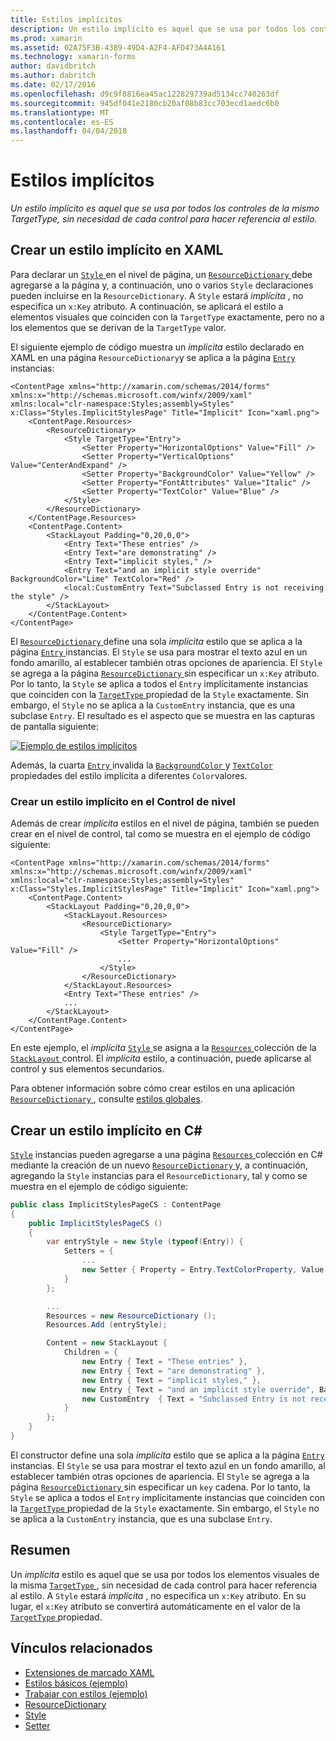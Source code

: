 ```yaml
---
title: Estilos implícitos
description: Un estilo implícito es aquel que se usa por todos los controles de la mismo TargetType, sin necesidad de cada control para hacer referencia al estilo.
ms.prod: xamarin
ms.assetid: 02A75F3B-4389-49D4-A2F4-AFD473A4A161
ms.technology: xamarin-forms
author: davidbritch
ms.author: dabritch
ms.date: 02/17/2016
ms.openlocfilehash: d9c9f8816ea45ac122829739ad5134cc740263df
ms.sourcegitcommit: 945df041e2180cb20af08b83cc703ecd1aedc6b0
ms.translationtype: MT
ms.contentlocale: es-ES
ms.lasthandoff: 04/04/2018
---
```

# <a name="implicit-styles"></a>Estilos implícitos

_Un estilo implícito es aquel que se usa por todos los controles de la mismo TargetType, sin necesidad de cada control para hacer referencia al estilo._

## <a name="creating-an-implicit-style-in-xaml"></a>Crear un estilo implícito en XAML

Para declarar un [ `Style` ](https://developer.xamarin.com/api/type/Xamarin.Forms.Style/) en el nivel de página, un [ `ResourceDictionary` ](https://developer.xamarin.com/api/type/Xamarin.Forms.ResourceDictionary/) debe agregarse a la página y, a continuación, uno o varios `Style` declaraciones pueden incluirse en la `ResourceDictionary`. A `Style` estará *implícita* , no especifica un `x:Key` atributo. A continuación, se aplicará el estilo a elementos visuales que coinciden con la `TargetType` exactamente, pero no a los elementos que se derivan de la `TargetType` valor.

El siguiente ejemplo de código muestra un *implícita* estilo declarado en XAML en una página `ResourceDictionary`y se aplica a la página [ `Entry` ](https://developer.xamarin.com/api/type/Xamarin.Forms.Entry/) instancias:

```xaml
<ContentPage xmlns="http://xamarin.com/schemas/2014/forms" xmlns:x="http://schemas.microsoft.com/winfx/2009/xaml" xmlns:local="clr-namespace:Styles;assembly=Styles" x:Class="Styles.ImplicitStylesPage" Title="Implicit" Icon="xaml.png">
    <ContentPage.Resources>
        <ResourceDictionary>
            <Style TargetType="Entry">
                <Setter Property="HorizontalOptions" Value="Fill" />
                <Setter Property="VerticalOptions" Value="CenterAndExpand" />
                <Setter Property="BackgroundColor" Value="Yellow" />
                <Setter Property="FontAttributes" Value="Italic" />
                <Setter Property="TextColor" Value="Blue" />
            </Style>
        </ResourceDictionary>
    </ContentPage.Resources>
    <ContentPage.Content>
        <StackLayout Padding="0,20,0,0">
            <Entry Text="These entries" />
            <Entry Text="are demonstrating" />
            <Entry Text="implicit styles," />
            <Entry Text="and an implicit style override" BackgroundColor="Lime" TextColor="Red" />
            <local:CustomEntry Text="Subclassed Entry is not receiving the style" />
        </StackLayout>
    </ContentPage.Content>
</ContentPage>
```

El [ `ResourceDictionary` ](https://developer.xamarin.com/api/type/Xamarin.Forms.ResourceDictionary/) define una sola *implícita* estilo que se aplica a la página [ `Entry` ](https://developer.xamarin.com/api/type/Xamarin.Forms.Entry/) instancias. El `Style` se usa para mostrar el texto azul en un fondo amarillo, al establecer también otras opciones de apariencia. El `Style` se agrega a la página [ `ResourceDictionary` ](https://developer.xamarin.com/api/type/Xamarin.Forms.ResourceDictionary/) sin especificar un `x:Key` atributo. Por lo tanto, la `Style` se aplica a todos el `Entry` implícitamente instancias que coinciden con la [ `TargetType` ](https://developer.xamarin.com/api/property/Xamarin.Forms.Style.TargetType/) propiedad de la `Style` exactamente. Sin embargo, el `Style` no se aplica a la `CustomEntry` instancia, que es una subclase `Entry`. El resultado es el aspecto que se muestra en las capturas de pantalla siguiente:

[![](implicit-images/implicit-styles.png "Ejemplo de estilos implícitos")](implicit-images/implicit-styles-large.png#lightbox "ejemplo estilos implícitos")

Además, la cuarta [ `Entry` ](https://developer.xamarin.com/api/type/Xamarin.Forms.Entry/) invalida la [ `BackgroundColor` ](https://developer.xamarin.com/api/property/Xamarin.Forms.VisualElement.BackgroundColor/) y [ `TextColor` ](https://developer.xamarin.com/api/property/Xamarin.Forms.Entry.TextColor/) propiedades del estilo implícita a diferentes `Color`valores.

### <a name="creating-an-implicit-style-at-the-control-level"></a>Crear un estilo implícito en el Control de nivel

Además de crear *implícita* estilos en el nivel de página, también se pueden crear en el nivel de control, tal como se muestra en el ejemplo de código siguiente:

```xaml
<ContentPage xmlns="http://xamarin.com/schemas/2014/forms" xmlns:x="http://schemas.microsoft.com/winfx/2009/xaml" xmlns:local="clr-namespace:Styles;assembly=Styles" x:Class="Styles.ImplicitStylesPage" Title="Implicit" Icon="xaml.png">
    <ContentPage.Content>
        <StackLayout Padding="0,20,0,0">
            <StackLayout.Resources>
                <ResourceDictionary>
                    <Style TargetType="Entry">
                        <Setter Property="HorizontalOptions" Value="Fill" />
                        ...
                    </Style>
                </ResourceDictionary>
            </StackLayout.Resources>
            <Entry Text="These entries" />
            ...
        </StackLayout>
    </ContentPage.Content>
</ContentPage>
```

En este ejemplo, el *implícita* [ `Style` ](https://developer.xamarin.com/api/type/Xamarin.Forms.Style/) se asigna a la [ `Resources` ](https://developer.xamarin.com/api/property/Xamarin.Forms.VisualElement.Resources/) colección de la [ `StackLayout` ](https://developer.xamarin.com/api/type/Xamarin.Forms.StackLayout/)control. El *implícita* estilo, a continuación, puede aplicarse al control y sus elementos secundarios.

Para obtener información sobre cómo crear estilos en una aplicación [ `ResourceDictionary` ](https://developer.xamarin.com/api/type/Xamarin.Forms.ResourceDictionary/), consulte [estilos globales](~/xamarin-forms/user-interface/styles/application.md).

## <a name="creating-an-implicit-style-in-c35"></a>Crear un estilo implícito en C&#35;

[`Style`](https://developer.xamarin.com/api/type/Xamarin.Forms.Style/) instancias pueden agregarse a una página [ `Resources` ](https://developer.xamarin.com/api/property/Xamarin.Forms.VisualElement.Resources/) colección en C# mediante la creación de un nuevo [ `ResourceDictionary` ](https://developer.xamarin.com/api/type/Xamarin.Forms.ResourceDictionary/)y, a continuación, agregando la `Style` instancias para el `ResourceDictionary`, tal y como se muestra en el ejemplo de código siguiente:

```csharp
public class ImplicitStylesPageCS : ContentPage
{
    public ImplicitStylesPageCS ()
    {
        var entryStyle = new Style (typeof(Entry)) {
            Setters = {
                ...
                new Setter { Property = Entry.TextColorProperty, Value = Color.Blue }
            }
        };

        ...
        Resources = new ResourceDictionary ();
        Resources.Add (entryStyle);

        Content = new StackLayout {
            Children = {
                new Entry { Text = "These entries" },
                new Entry { Text = "are demonstrating" },
                new Entry { Text = "implicit styles," },
                new Entry { Text = "and an implicit style override", BackgroundColor = Color.Lime, TextColor = Color.Red },
                new CustomEntry  { Text = "Subclassed Entry is not receiving the style" }
            }
        };
    }
}
```

El constructor define una sola *implícita* estilo que se aplica a la página [ `Entry` ](https://developer.xamarin.com/api/type/Xamarin.Forms.Entry/) instancias. El `Style` se usa para mostrar el texto azul en un fondo amarillo, al establecer también otras opciones de apariencia. El `Style` se agrega a la página [ `ResourceDictionary` ](https://developer.xamarin.com/api/type/Xamarin.Forms.ResourceDictionary/) sin especificar un `key` cadena. Por lo tanto, la `Style` se aplica a todos el `Entry` implícitamente instancias que coinciden con la [ `TargetType` ](https://developer.xamarin.com/api/property/Xamarin.Forms.Style.TargetType/) propiedad de la `Style` exactamente. Sin embargo, el `Style` no se aplica a la `CustomEntry` instancia, que es una subclase `Entry`.

## <a name="summary"></a>Resumen

Un *implícita* estilo es aquel que se usa por todos los elementos visuales de la misma [ `TargetType` ](https://developer.xamarin.com/api/property/Xamarin.Forms.Style.TargetType/), sin necesidad de cada control para hacer referencia al estilo. A `Style` estará *implícita* , no especifica un `x:Key` atributo. En su lugar, el `x:Key` atributo se convertirá automáticamente en el valor de la [ `TargetType` ](https://developer.xamarin.com/api/property/Xamarin.Forms.Style.TargetType/) propiedad.



## <a name="related-links"></a>Vínculos relacionados

- [Extensiones de marcado XAML](~/xamarin-forms/xaml/xaml-basics/xaml-markup-extensions.md)
- [Estilos básicos (ejemplo)](https://developer.xamarin.com/samples/xamarin-forms/UserInterface/Styles/BasicStyles/)
- [Trabajar con estilos (ejemplo)](https://developer.xamarin.com/samples/xamarin-forms/WorkingWithStyles/)
- [ResourceDictionary](https://developer.xamarin.com/api/type/Xamarin.Forms.ResourceDictionary/)
- [Style](https://developer.xamarin.com/api/type/Xamarin.Forms.Style/)
- [Setter](https://developer.xamarin.com/api/type/Xamarin.Forms.Setter/)
